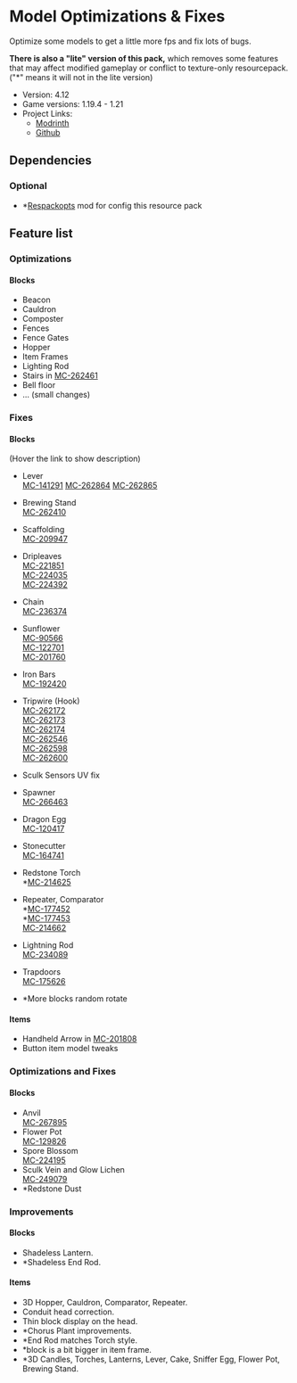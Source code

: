 # Model Optimizations & Fixes

Optimize some models to get a little more fps and fix lots of bugs.

**There is also a "lite" version of this pack,** which removes some features that may affect modified gameplay or conflict to texture-only resourcepack. ("\*" means it will not in the lite version)

- Version: 4.12
- Game versions: 1.19.4 - 1.21
- Project Links:
  - [Modrinth](https://modrinth.com/resourcepack/model-optimizations-and-fixes)
  - [Github](https://github.com/Minecrafthyr/model_optis_and_fixes)

## Dependencies

### Optional

- \*[Respackopts](https://modrinth.com/mod/respackopts) mod for config this resource pack

## Feature list

### Optimizations

#### Blocks

- Beacon
- Cauldron
- Composter
- Fences
- Fence Gates
- Hopper
- Item Frames
- Lighting Rod
- Stairs in [MC-262461](https://bugs.mojang.com/browse/MC-262461)
- Bell floor
- ... (small changes)

### Fixes

#### Blocks

(Hover the link to show description)

- Lever  
  [MC-141291](https://bugs.mojang.com/browse/MC-141291 "lever state blockstate json backwards") [MC-262864](https://bugs.mojang.com/browse/MC-262864 "Lever base texture is mapped upside-down") [MC-262865](https://bugs.mojang.com/browse/MC-262865 "Lever handle is shaded")

- Brewing Stand  
  [MC-262410](https://bugs.mojang.com/browse/MC-262410 "Brewing stand arms appear darker than they should")

- Scaffolding  
  [MC-209947](https://bugs.mojang.com/browse/MC-209947 "minecraft:block/scaffolding_unstable has incorrect cullfaces")

- Dripleaves  
  [MC-221851](https://bugs.mojang.com/browse/MC-221851 "Tilted big dripleaf texture mirrored incorrectly from underneath")  
  [MC-224035](https://bugs.mojang.com/browse/MC-224035 "Small Dripleaf's model is inconsistent")  
  [MC-224392](https://bugs.mojang.com/browse/MC-224392 "Big dripleaves are rendered too dark when blocks are placed adjacent to them while smooth lighting is enabled")

- Chain  
  [MC-236374](https://bugs.mojang.com/browse/MC-236374 "Chains are rendered too dark when blocks are placed adjacent to them while smooth lighting is enabled")

- Sunflower  
  [MC-90566](https://bugs.mojang.com/browse/MC-90566 "The plants of sunflowers don't connect to their stems")  
  [MC-122701](https://bugs.mojang.com/browse/MC-122701 "Sunflowers are stretched")  
  [MC-201760](https://bugs.mojang.com/browse/MC-201760 "Sunflower top half cross model is not mirrored on the back")

- Iron Bars  
  [MC-192420](https://bugs.mojang.com/browse/MC-192420 "Iron bars Z-fight on the bottom and top")

- Tripwire (Hook)  
  [MC-262172](https://bugs.mojang.com/browse/MC-262172 "Tripwire hook model incorrect - stick does not attach to ring symmetrically")  
  [MC-262173](https://bugs.mojang.com/browse/MC-262173 "The tripwire hook model uses the oak planks texture for the stick, rather than the tripwire hook item texture")  
  [MC-262174](https://bugs.mojang.com/browse/MC-262174 "The section of tripwire that is attached to a tripwire hook is stretched")  
  [MC-262546](https://bugs.mojang.com/browse/MC-262546 "Texture mapping on tripwire hook rings appears to be wrong")  
  [MC-262598](https://bugs.mojang.com/browse/MC-262598 'Tripwire textures in the tripwire hook "attached: true" state have a wrong black rendering when the tripwire hook is attached to a non-transparent block')  
  [MC-262600](https://bugs.mojang.com/browse/MC-262600 "Tripwire texture can rotate unexpectedly when neighbouring connections change / is mapped inconsistently")

- Sculk Sensors UV fix

- Spawner  
  [MC-266463](https://bugs.mojang.com/browse/MC-266463 "The interior north and south faces of trial spawners are culled incorrectly")

- Dragon Egg  
  [MC-120417](https://bugs.mojang.com/browse/MC-120417 "Incorrect dragon egg block model")

- Stonecutter  
  [MC-164741](https://bugs.mojang.com/browse/MC-164741 "Stonecutter blades are much brighter when north/south than east/west")

- Redstone Torch  
  \*[MC-214625](https://bugs.mojang.com/browse/MC-214625 "Unlit redstone torches are unaffected by block shading / are evenly lit on all sides")
- Repeater, Comparator  
  \*[MC-177452](https://bugs.mojang.com/browse/MC-177452 "Unneeded faces inside repeater models")  
  \*[MC-177453](https://bugs.mojang.com/browse/MC-177453 "Unneeded faces inside comparator models")  
  [MC-214662](https://bugs.mojang.com/browse/MC-214662 "Redstone torches on repeaters and comparators are shaded differently from normal redstone torches")

- Lightning Rod  
  [MC-234089](https://bugs.mojang.com/browse/MC-234089 "Lightning rods are rendered too dark when blocks are placed adjacent to them while smooth lighting is enabled")

- Trapdoors  
  [MC-175626](https://bugs.mojang.com/browse/MC-175626 "Trapdoors are rendered too dark when blocks are placed adjacent to them while smooth lighting is enabled")

- \*More blocks random rotate

#### Items

- Handheld Arrow in [MC-201808](https://bugs.mojang.com/browse/MC-201808)
- Button item model tweaks

### Optimizations and Fixes

#### Blocks

- Anvil  
  [MC-267895](https://bugs.mojang.com/browse/MC-267895 "Anvil's texture is mapped very strangely")
- Flower Pot  
  [MC-129826](https://bugs.mojang.com/browse/MC-129826 "[\"shade\": false] is missing from potted cross models, resulting in most potted plants appearing darker than they should")
- Spore Blossom  
  [MC-224195](https://bugs.mojang.com/browse/MC-224195 "Parity issue: Differences in the spore blossom model in JE/BE")
- Sculk Vein and Glow Lichen  
  [MC-249079](https://bugs.mojang.com/browse/MC-249079 "Sculk veins not mirrored correctly from behind")
- \*Redstone Dust

### Improvements

#### Blocks

- Shadeless Lantern.
- \*Shadeless End Rod.

#### Items

- 3D Hopper, Cauldron, Comparator, Repeater.
- Conduit head correction.
- Thin block display on the head.
- \*Chorus Plant improvements.
- \*End Rod matches Torch style.
- \*block is a bit bigger in item frame.
- \*3D Candles, Torches, Lanterns, Lever, Cake, Sniffer Egg, Flower Pot, Brewing Stand.
